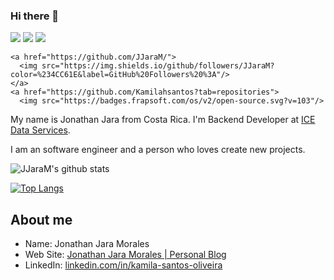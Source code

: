 ### Hi there 👋

 <p>   
  <img src="http://views.whatilearened.today/views/github/JJaraM/views.svg"/> 
  <img src="https://img.shields.io/badge/Front End-Angular-f55247"/>
  <img src="https://img.shields.io/badge/Front%20End-React-red"/>
 
    <a href="https://github.com/JJaraM/">
      <img src="https://img.shields.io/github/followers/JJaraM?color=%234CC61E&label=GitHub%20Followers%20%3A"/>
    </a>
    <a href="https://github.com/Kamilahsantos?tab=repositories">
      <img src="https://badges.frapsoft.com/os/v2/open-source.svg?v=103"/>
  </a>
</p>


My name is Jonathan Jara from Costa Rica. I'm Backend Developer at [ICE Data Services](https://www.theice.com/index). 


I am an software engineer and a person who loves create new projects. 

![JJaraM's github stats](https://github-readme-stats.vercel.app/api?username=JJaraM&show_icons=true&theme=radical)

[![Top Langs](https://github-readme-stats.vercel.app/api/top-langs/?username=JJaraM&theme=radical&hide=PlpgSQL,jupyter%20notebook,html)](https://github.com/anuraghazra/github-readme-stats)


##  About me

- Name: Jonathan Jara Morales
- Web Site: [Jonathan Jara Morales | Personal Blog](http://jonathanjaramorales.herokuapp.com/)
- LinkedIn: [linkedin.com/in/kamila-santos-oliveira](https://www.linkedin.com/in/jonathan-jara-morales)
